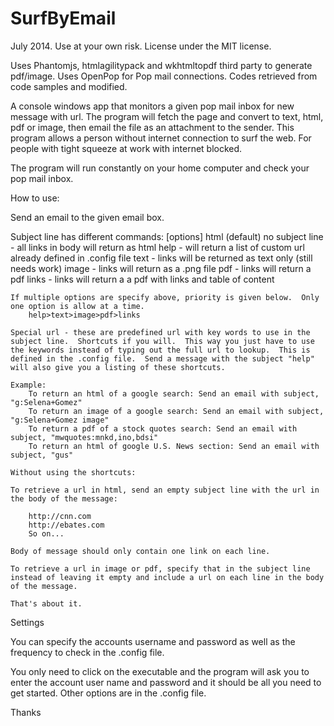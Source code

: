 SurfByEmail
===========

July 2014.
Use at your own risk.  License under the MIT license.


Uses Phantomjs, htmlagilitypack and wkhtmltopdf third party to generate pdf/image.
Uses OpenPop for Pop mail connections.  Codes retrieved from code samples and modified.

A console windows app that monitors a given pop mail inbox for new message with url.  The program will fetch the page and convert to text, html, pdf or image, then email the file as an attachment to the sender.  This program allows a person without internet connection to surf the web.  For people with tight squeeze at work with internet blocked.  

The program will run constantly on your home computer and check your pop mail inbox.

How to use:

Send an email to the given email box.

Subject line has different commands:  [options]
	html (default) no subject line - all links in body will return as html
	help - will return a list of custom url already defined in .config file
	text - links will be returned as text only (still needs work)
	image - links will return as a .png file
	pdf - links will return a pdf 
	links - links will return a a pdf with links and table of content
	
	If multiple options are specify above, priority is given below.  Only one option is allow at a time.
		help>text>image>pdf>links
		
	Special url - these are predefined url with key words to use in the subject line.  Shortcuts if you will.  This way you just have to use the keywords instead of typing out the full url to lookup.  This is defined in the .config file.  Send a message with the subject "help" will also give you a listing of these shortcuts.
	
	Example:
		To return an html of a google search: Send an email with subject, "g:Selena+Gomez"
		To return an image of a google search: Send an email with subject, "g:Selena+Gomez image"
		To return a pdf of a stock quotes search: Send an email with subject, "mwquotes:mnkd,ino,bdsi"
		To return an html of google U.S. News section: Send an email with subject, "gus"
	
	Without using the shortcuts:

	To retrieve a url in html, send an empty subject line with the url in the body of the message:  

		http://cnn.com
		http://ebates.com
		So on...
                  
	Body of message should only contain one link on each line.
	
	To retrieve a url in image or pdf, specify that in the subject line instead of leaving it empty and include a url on each line in the body of the message.
	
	That's about it.
	
	
Settings

You can specify the accounts username and password as well as the frequency to check in the .config file.

You only need to click on the executable and the program will ask you to enter the account user name and password and it should be all you need to get started.  Other options are in the .config file.



Thanks
